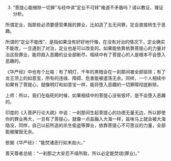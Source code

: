 3. “菩提心能根除一切罪”与经中讲“定业不可转”难道不矛盾吗？请以教证、理证分析。

所谓定业，指那些必须要感受果报的罪业，比如造了五无间罪，定会直接转生于恶趣。

所谓的“定业不能改”，是指如果没有好好地忏悔，在没有对治的情况下，定业确实不能改，一旦遇到了对治，定业也是可以改变的。如果能依靠依靠菩提心的力量对治这些罪业，能将趋入恶趣的业全部断尽，相续中有了菩提心的人是根本不会堕入恶趣的。

《华严经》中也有个比喻：有了明灯，千年的黑暗会在一刹那间被全部驱除；有了龙王顶上的如意宝，所有的违缘、障碍、危害能被遣荡无余。同样，一个人相续中如果有了菩提心，就像明灯和如意宝一样，能将堕入恶趣的一切罪障彻底断除。

上师：所以，我们在临死的时候，如果相续中的菩提心没有毁坏，是不会堕入恶趣的。

印度的《入菩萨行论大疏》中说：一刹那间生起菩提心的功德无量无边，所以即使你的罪业再大，一旦有了菩提心，就像一点盐融入大海一样，盐味马上就会被大海隐没，同样，自己以前所造的杀生偷盗等罪业，依靠菩提心不可思议的力量，全部能被摧毁无余。

依据《华严经》：“能焚诸恶行如末劫火。”

善天尊者总结：“一刹那之大安忍不缘所取，所以必定能焚烧(罪业)。”
